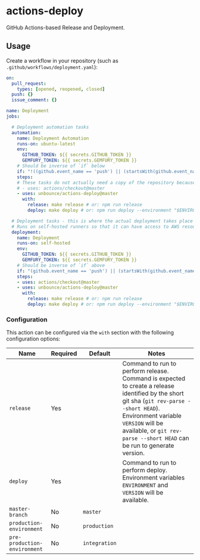 # actions-deploy

GitHub Actions-based Release and Deployment.

## Usage

Create a workflow in your repository (such as `.github/workflows/deployment.yaml`):

```yaml
on:
  pull_request:
    types: [opened, reopened, closed]
  push: {}
  issue_comment: {}

name: Deployment
jobs:

  # Deployment automation tasks
  automation:
    name: Deployment Automation
    runs-on: ubuntu-latest
    env:
      GITHUB_TOKEN: ${{ secrets.GITHUB_TOKEN }}
      GEMFURY_TOKEN: ${{ secrets.GEMFURY_TOKEN }}
    # Should be inverse of `if` below
    if: "!((github.event_name == 'push') || (startsWith(github.event_name, 'issue_comment') && contains(github.event.comment.body, '/qa')))"
    steps:
    # These tasks do not actually need a copy of the repository because it only performs automation tasks with the GitHub API
    # - uses: actions/checkout@master
    - uses: unbounce/actions-deploy@master
      with:
        release: make release # or: npm run release
        deploy: make deploy # or: npm run deploy --environment "$ENVIRONMENT" --version "$VERSION"

  # Deployment tasks - this is where the actual deployment takes place
  # Runs on self-hosted runners so that it can have access to AWS resources for deployments
  deployment:
    name: Deployment
    runs-on: self-hosted
    env:
      GITHUB_TOKEN: ${{ secrets.GITHUB_TOKEN }}
      GEMFURY_TOKEN: ${{ secrets.GEMFURY_TOKEN }}
    # Should be inverse of `if` above
    if: "(github.event_name == 'push') || (startsWith(github.event_name, 'issue_comment') && contains(github.event.comment.body, '/qa'))"
    steps:
    - uses: actions/checkout@master
    - uses: unbounce/actions-deploy@master
      with:
        release: make release # or: npm run release
        deploy: make deploy # or: npm run deploy --environment "$ENVIRONMENT" --version "$VERSION"
```

### Configuration

This action can be configured via the `with` section with the following configuration options:

|Name|Required|Default|Notes|
|----|--------|-------|-----|
|`release`|Yes||Command to run to perform release. Command is expected to create a release identified by the short git sha (`git rev-parse --short HEAD`). Environment variable `VERSION` will be available, or `git rev-parse --short HEAD` can be run to generate version.|
|`deploy`|Yes||Command to run to perform deploy. Environment variables `ENVIRONMENT` and `VERSION` will be available.|
|`master-branch`|No|`master`||
|`production-environment`|No|`production`||
|`pre-production-environment`|No|`integration`||
